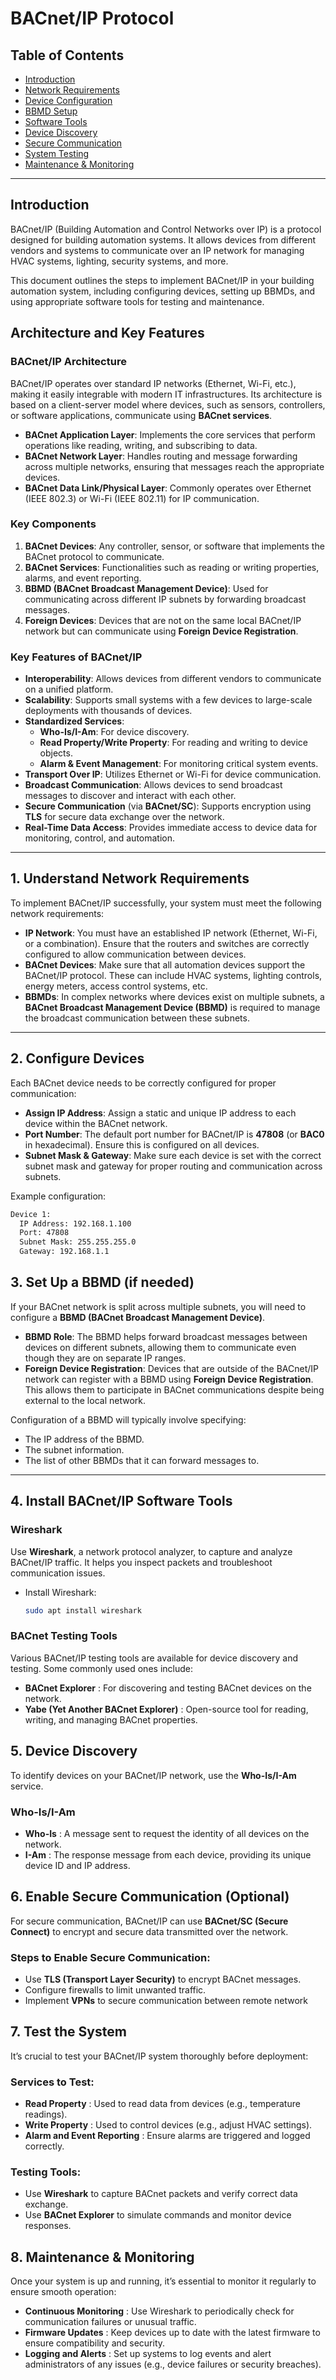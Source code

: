 # BACnet/IP Protocol 

## Table of Contents

- [Introduction](#introduction)
- [Network Requirements](#1-understand-network-requirements)
- [Device Configuration](#2-configure-devices)
- [BBMD Setup](#3-set-up-a-bbmd-if-needed)
- [Software Tools](#4-install-bacnetip-software-tools)
- [Device Discovery](#5-device-discovery)
- [Secure Communication](#6-enable-secure-communication-optional)
- [System Testing](#7-test-the-system)
- [Maintenance &amp; Monitoring](#8-maintenance--monitoring)

---

## Introduction

BACnet/IP (Building Automation and Control Networks over IP) is a protocol designed for building automation systems. It allows devices from different vendors and systems to communicate over an IP network for managing HVAC systems, lighting, security systems, and more.

This document outlines the steps to implement BACnet/IP in your building automation system, including configuring devices, setting up BBMDs, and using appropriate software tools for testing and maintenance.



## Architecture and Key Features

### BACnet/IP Architecture

BACnet/IP operates over standard IP networks (Ethernet, Wi-Fi, etc.), making it easily integrable with modern IT infrastructures. Its architecture is based on a client-server model where devices, such as sensors, controllers, or software applications, communicate using **BACnet services**.

- **BACnet Application Layer**: Implements the core services that perform operations like reading, writing, and subscribing to data.
- **BACnet Network Layer**: Handles routing and message forwarding across multiple networks, ensuring that messages reach the appropriate devices.
- **BACnet Data Link/Physical Layer**: Commonly operates over Ethernet (IEEE 802.3) or Wi-Fi (IEEE 802.11) for IP communication.

### Key Components

1. **BACnet Devices**: Any controller, sensor, or software that implements the BACnet protocol to communicate.
2. **BACnet Services**: Functionalities such as reading or writing properties, alarms, and event reporting.
3. **BBMD (BACnet Broadcast Management Device)**: Used for communicating across different IP subnets by forwarding broadcast messages.
4. **Foreign Devices**: Devices that are not on the same local BACnet/IP network but can communicate using **Foreign Device Registration**.

### Key Features of BACnet/IP

- **Interoperability**: Allows devices from different vendors to communicate on a unified platform.
- **Scalability**: Supports small systems with a few devices to large-scale deployments with thousands of devices.
- **Standardized Services**:
  - **Who-Is/I-Am**: For device discovery.
  - **Read Property/Write Property**: For reading and writing to device objects.
  - **Alarm & Event Management**: For monitoring critical system events.
- **Transport Over IP**: Utilizes Ethernet or Wi-Fi for device communication.
- **Broadcast Communication**: Allows devices to send broadcast messages to discover and interact with each other.
- **Secure Communication** (via **BACnet/SC**): Supports encryption using **TLS** for secure data exchange over the network.
- **Real-Time Data Access**: Provides immediate access to device data for monitoring, control, and automation.


---

## 1. Understand Network Requirements

To implement BACnet/IP successfully, your system must meet the following network requirements:

- **IP Network**: You must have an established IP network (Ethernet, Wi-Fi, or a combination). Ensure that the routers and switches are correctly configured to allow communication between devices.
- **BACnet Devices**: Make sure that all automation devices support the BACnet/IP protocol. These can include HVAC systems, lighting controls, energy meters, access control systems, etc.
- **BBMDs**: In complex networks where devices exist on multiple subnets, a **BACnet Broadcast Management Device (BBMD)** is required to manage the broadcast communication between these subnets.

---

## 2. Configure Devices

Each BACnet device needs to be correctly configured for proper communication:

- **Assign IP Address**: Assign a static and unique IP address to each device within the BACnet network.
- **Port Number**: The default port number for BACnet/IP is **47808** (or **BAC0** in hexadecimal). Ensure this is configured on all devices.
- **Subnet Mask & Gateway**: Make sure each device is set with the correct subnet mask and gateway for proper routing and communication across subnets.

Example configuration:

```bash
Device 1:
  IP Address: 192.168.1.100
  Port: 47808
  Subnet Mask: 255.255.255.0
  Gateway: 192.168.1.1
```


## 3. Set Up a BBMD (if needed)

If your BACnet network is split across multiple subnets, you will need to configure a **BBMD (BACnet Broadcast Management Device)**.

- **BBMD Role**: The BBMD helps forward broadcast messages between devices on different subnets, allowing them to communicate even though they are on separate IP ranges.
- **Foreign Device Registration**: Devices that are outside of the BACnet/IP network can register with a BBMD using **Foreign Device Registration**. This allows them to participate in BACnet communications despite being external to the local network.

Configuration of a BBMD will typically involve specifying:

- The IP address of the BBMD.
- The subnet information.
- The list of other BBMDs that it can forward messages to.

---

## 4. Install BACnet/IP Software Tools

### **Wireshark**

Use **Wireshark**, a network protocol analyzer, to capture and analyze BACnet/IP traffic. It helps you inspect packets and troubleshoot communication issues.

- Install Wireshark:
  ```bash
  sudo apt install wireshark
  ```


### **BACnet Testing Tools**

Various BACnet/IP testing tools are available for device discovery and testing. Some commonly used ones include:

* **BACnet Explorer** : For discovering and testing BACnet devices on the network.
* **Yabe (Yet Another BACnet Explorer)** : Open-source tool for reading, writing, and managing BACnet properties.

## 5. Device Discovery

To identify devices on your BACnet/IP network, use the **Who-Is/I-Am** service.

### **Who-Is/I-Am**

* **Who-Is** : A message sent to request the identity of all devices on the network.
* **I-Am** : The response message from each device, providing its unique device ID and IP address.


## 6. Enable Secure Communication (Optional)

For secure communication, BACnet/IP can use **BACnet/SC (Secure Connect)** to encrypt and secure data transmitted over the network.

### Steps to Enable Secure Communication:

* Use **TLS (Transport Layer Security)** to encrypt BACnet messages.
* Configure firewalls to limit unwanted traffic.
* Implement **VPNs** to secure communication between remote network


## 7. Test the System

It’s crucial to test your BACnet/IP system thoroughly before deployment:

### Services to Test:

* **Read Property** : Used to read data from devices (e.g., temperature readings).
* **Write Property** : Used to control devices (e.g., adjust HVAC settings).
* **Alarm and Event Reporting** : Ensure alarms are triggered and logged correctly.

### Testing Tools:

* Use **Wireshark** to capture BACnet packets and verify correct data exchange.
* Use **BACnet Explorer** to simulate commands and monitor device responses.



## 8. Maintenance & Monitoring

Once your system is up and running, it’s essential to monitor it regularly to ensure smooth operation:

* **Continuous Monitoring** : Use Wireshark to periodically check for communication failures or unusual traffic.
* **Firmware Updates** : Keep devices up to date with the latest firmware to ensure compatibility and security.
* **Logging and Alerts** : Set up systems to log events and alert administrators of any issues (e.g., device failures or security breaches).
